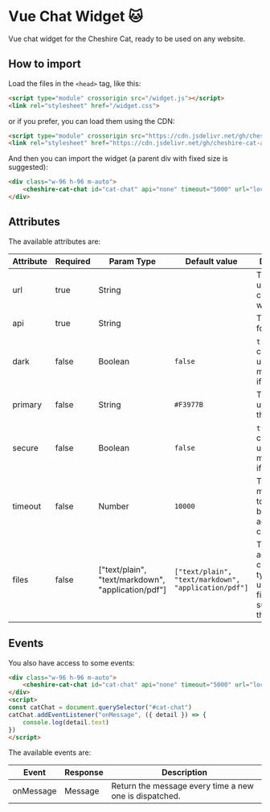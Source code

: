 # Vue Chat Widget 🐱

Vue chat widget for the Cheshire Cat, ready to be used on any website.

## How to import

Load the files in the `<head>` tag, like this:

```html
<script type="module" crossorigin src="/widget.js"></script>
<link rel="stylesheet" href="/widget.css">
```

or if you prefer, you can load them using the CDN:

```html
<script type="module" crossorigin src="https://cdn.jsdelivr.net/gh/cheshire-cat-ai/widget-vue@main/example/widget.js"></script>
<link rel="stylesheet" href="https://cdn.jsdelivr.net/gh/cheshire-cat-ai/widget-vue@main/example/widget.css">
```

And then you can import the widget (a parent div with fixed size is suggested):

```html
<div class="w-96 h-96 m-auto">
    <cheshire-cat-chat id="cat-chat" api="none" timeout="5000" url="localhost:1865" primary="#00ff00" dark />
</div>
```

## Attributes

The available attributes are:

| Attribute   | Required | Param Type | Default value | Description                                 |
|-------------|----------|------------|---------------|---------------------------------------------|
| url         | true     | String     |               | The URL to use to communicate with the Cat. |
| api         | true     | String     |               | The API key for the Cat.                    |
| dark        | false    | Boolean    | `false`       | `true` if the chat have to use the dark mode. `false` if not. |
| primary     | false    | String     | `#F3977B`      | The color to use to stylize the chat. |
| secure      | false    | Boolean    | `false`       | `true` if the chat have to use the dark mode. `false` if not. |
| timeout     | false    | Number     | `10000`       | The delay (in milliseconds) to wait before trying again to connect. |
| files       | false    | ["text/plain", "text/markdown", "application/pdf"] | `["text/plain", "text/markdown", "application/pdf"]` | The accepted content types when uploading a file (must be supported by the cat) |

## Events

You also have access to some events:

```html
<div class="w-96 h-96 m-auto">
    <cheshire-cat-chat id="cat-chat" api="none" timeout="5000" url="localhost:1865" primary="#00ff00" dark />
</div>
<script>
const catChat = document.querySelector("#cat-chat")
catChat.addEventListener("onMessage", ({ detail }) => {
    console.log(detail.text)
})
</script>
```

The available events are:

| Event     | Response | Description                                            |
|-----------|----------|--------------------------------------------------------|
| onMessage | Message  | Return the message every time a new one is dispatched. |
